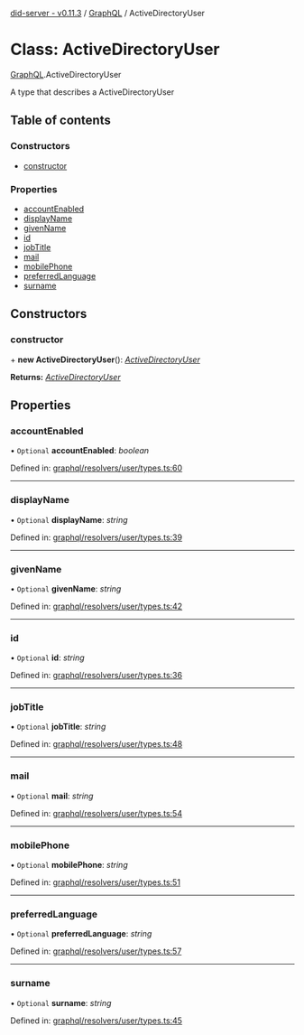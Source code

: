 [did-server - v0.11.3](../README.md) / [GraphQL](../modules/graphql.md) / ActiveDirectoryUser

# Class: ActiveDirectoryUser

[GraphQL](../modules/graphql.md).ActiveDirectoryUser

A type that describes a ActiveDirectoryUser

## Table of contents

### Constructors

- [constructor](graphql.activedirectoryuser.md#constructor)

### Properties

- [accountEnabled](graphql.activedirectoryuser.md#accountenabled)
- [displayName](graphql.activedirectoryuser.md#displayname)
- [givenName](graphql.activedirectoryuser.md#givenname)
- [id](graphql.activedirectoryuser.md#id)
- [jobTitle](graphql.activedirectoryuser.md#jobtitle)
- [mail](graphql.activedirectoryuser.md#mail)
- [mobilePhone](graphql.activedirectoryuser.md#mobilephone)
- [preferredLanguage](graphql.activedirectoryuser.md#preferredlanguage)
- [surname](graphql.activedirectoryuser.md#surname)

## Constructors

### constructor

\+ **new ActiveDirectoryUser**(): [*ActiveDirectoryUser*](graphql.activedirectoryuser.md)

**Returns:** [*ActiveDirectoryUser*](graphql.activedirectoryuser.md)

## Properties

### accountEnabled

• `Optional` **accountEnabled**: *boolean*

Defined in: [graphql/resolvers/user/types.ts:60](https://github.com/Puzzlepart/did/blob/dev/server/graphql/resolvers/user/types.ts#L60)

___

### displayName

• `Optional` **displayName**: *string*

Defined in: [graphql/resolvers/user/types.ts:39](https://github.com/Puzzlepart/did/blob/dev/server/graphql/resolvers/user/types.ts#L39)

___

### givenName

• `Optional` **givenName**: *string*

Defined in: [graphql/resolvers/user/types.ts:42](https://github.com/Puzzlepart/did/blob/dev/server/graphql/resolvers/user/types.ts#L42)

___

### id

• `Optional` **id**: *string*

Defined in: [graphql/resolvers/user/types.ts:36](https://github.com/Puzzlepart/did/blob/dev/server/graphql/resolvers/user/types.ts#L36)

___

### jobTitle

• `Optional` **jobTitle**: *string*

Defined in: [graphql/resolvers/user/types.ts:48](https://github.com/Puzzlepart/did/blob/dev/server/graphql/resolvers/user/types.ts#L48)

___

### mail

• `Optional` **mail**: *string*

Defined in: [graphql/resolvers/user/types.ts:54](https://github.com/Puzzlepart/did/blob/dev/server/graphql/resolvers/user/types.ts#L54)

___

### mobilePhone

• `Optional` **mobilePhone**: *string*

Defined in: [graphql/resolvers/user/types.ts:51](https://github.com/Puzzlepart/did/blob/dev/server/graphql/resolvers/user/types.ts#L51)

___

### preferredLanguage

• `Optional` **preferredLanguage**: *string*

Defined in: [graphql/resolvers/user/types.ts:57](https://github.com/Puzzlepart/did/blob/dev/server/graphql/resolvers/user/types.ts#L57)

___

### surname

• `Optional` **surname**: *string*

Defined in: [graphql/resolvers/user/types.ts:45](https://github.com/Puzzlepart/did/blob/dev/server/graphql/resolvers/user/types.ts#L45)
